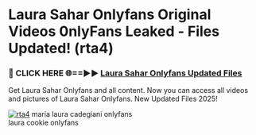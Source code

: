 # Laura Sahar Onlyfans Original Videos 0nlyFans Leaked - Files Updated! (rta4)

<h3>🔴 CLICK HERE 🌐==►► <a href="https://tinyurl.com/2wckxsce" rel="nofollow">Laura Sahar Onlyfans Updated Files</a></h3>

Get Laura Sahar Onlyfans and all content. Now you can access all videos and pictures of Laura Sahar Onlyfans. New Updated Files 2025!

[![rta4](https://i.imgur.com/AFduVYN.gif)](https://tinyurl.com/2wckxsce)
maria laura cadegiani onlyfans<br>
laura cookie onlyfans
